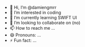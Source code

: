 - 👋 Hi, I’m @damiengmrr
- 👀 I’m interested in coding
- 🌱 I’m currently learning SWIFT UI
- 💞️ I’m looking to collaborate on (no)
- 📫 How to reach me ...
- 😄 Pronouns: ...
- ⚡ Fun fact: ...

<!---
damiengmrr/damiengmrr is a ✨ special ✨ repository because its `README.md` (this file) appears on your GitHub profile.
You can click the Preview link to take a look at your changes.
--->
